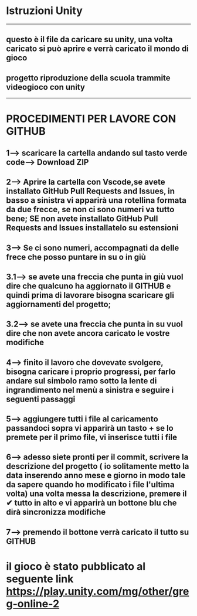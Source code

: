 ﻿# Istruzioni Unity 
--- 
## questo è il file da caricare su unity, una volta caricato si può aprire e verrà caricato il mondo di gioco 

## progetto riproduzione della scuola trammite videogioco con unity

---

# PROCEDIMENTI PER LAVORE CON GITHUB

## 1--> scaricare la cartella andando sul tasto verde code--> Download ZIP

## 2--> Aprire la cartella con Vscode,se avete installato GitHub Pull Requests and Issues, in basso a sinistra vi apparirà una rotellina formata da due frecce, se non ci sono numeri va tutto bene; SE non avete installato GitHub Pull Requests and Issues installatelo su estensioni

## 3--> Se ci sono numeri, accompagnati da delle frece che posso puntare in su o in giù

## 3.1--> se avete una freccia che punta in giù vuol dire che qualcuno ha aggiornato il GITHUB e quindi prima di lavorare bisogna scaricare gli aggiornamenti del progetto;

## 3.2--> se avete una freccia che punta in su vuol dire che non avete ancora caricato le vostre modifiche

## 4--> finito il lavoro che dovevate svolgere, bisogna caricare i proprio progressi, per farlo andare sul simbolo ramo sotto la lente di ingrandimento nel menù a sinistra e seguire i seguenti passaggi

## 5--> aggiungere tutti i file al caricamento passandoci sopra vi apparirà un tasto + se lo premete per il primo file, vi inserisce tutti i file

## 6--> adesso siete pronti per il commit, scrivere la descrizione del progetto ( io solitamente metto la data inserendo anno mese e giorno in modo tale da sapere quando ho modificato i file l'ultima volta) una volta messa la descrizione, premere il ✔ tutto in alto e vi apparirà un bottone blu che dirà sincronizza modifiche

## 7--> premendo il bottone verrà caricato il tutto su GITHUB

# il gioco è stato pubblicato al seguente link https://play.unity.com/mg/other/greg-online-2
